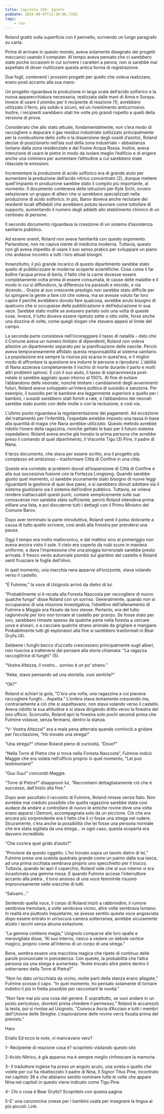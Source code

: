 ```yaml
---
title: Capitolo 318: Ignoto
pubDate: 2025-08-07T11:30:06.729Z
tags:
    - rtw
---
```







Roland grattò sulla superficie con il pennello, scrivendo un lungo paragrafo su carta.


Prima di arrivare in questo mondo, aveva solamente disegnato dei progetti meccanici usando il computer. Al tempo aveva pensato che ci sarebbero state poche occasioni in cui scrivere i caratteri a penna, non si sarebbe mai aspettato di dover riutilizzare questa antica forma di registrazione.


Due fogli, contenenti i prossimi progetti per quello che voleva realizzare, erano posti accanto alla sua mano.


Un progetto riguardava la produzione in larga scala dell’acido solforico e la nuova apparecchiatura necessaria, realizzata dalle mani di Anna e Soraya. Invece di usare il piombo per il recipiente di reazione (1), avrebbero utilizzato il ferro, più solido e sicuro, ed un rivestimento anticorrosivo. Inoltre, i recipienti sarebbero stati tre volte più grandi rispetto a quelli della versione di prova.


Considerato che allo stato attuale, fondamentalmente, non c’era modo di raccogliere o depurare il gas residuo industriale (utilizzato principalmente per la combustione dello zolfo e la dispersione degli ossidi d’azoto), Roland decise di posizionarlo nell’ala sud della zona industriale – abbastanza lontano dalla zona residenziale e dal Fiume Acqua Rossa. Inoltre, aveva intenzione di usare le pietre in modo da isolare meglio l’edificio e di erigere anche una ciminiera per aumentare l’altitudine a cui sarebbero state rilasciate le emissioni.


Incrementare la produzione di acido solforico era di grande aiuto per aumentare la produzione dell’acido nitrico concentrato (2), dunque mettere quell’impianto in produzione sarebbe stato il compito più importante, al momento. Il documento conteneva delle istruzioni per Kyle Sichi, ovvero selezionare un gruppo di allievi che si sarebbero specializzati nella produzione di acido solforico. In più, Barov doveva anche reclutare dei residenti locali affidabili che avrebbero potuto lavorare come tuttofare di supporto, aumentando il numero degli addetti allo stabilimento chimico di un centinaio di persone.


Il secondo documento riguardava la creazione di un sistema d’assistenza sanitario pubblico.


Ad essere onesti, Roland non aveva familiarità con questo argomento. Parlandone, non ne capiva niente di medicina moderna. Tuttavia, questo non gli aveva impedito di usare il suo senso pratico per sviluppare un piano che andasse incontro a tutti i loro attuali bisogni.


Innanzitutto, il più grande incarico di questo dipartimento sarebbe stato quello di pubblicizzare le moderne scoperte scientifiche. Cose come il far bollire l’acqua prima di berla, il fatto che la carne dovesse essere completamente cotta prima di essere consumata, le cause delle malattie e il modo in cui si diffondono, la differenza tra parassiti e microbi, e via dicendo… Grazie al suo crescente prestigio non sarebbe stato difficile per lui spingere la gente a fare ciò che voleva, ma se avesse voluto far loro capire il perché avrebbero dovuto fare qualcosa, avrebbe avuto bisogno di qualcuno che si occupasse della pubblicazione e dell’educazione in sua vece. Sarebbe stato inutile se avessero parlato solo una volta di queste cose. Invece, il tutto doveva essere ripetuto sette o otto volte, forse anche una dozzina di volte, come quegli slogan che stavano appesi al limite del campo.


La seconda parte consisteva nell’incoraggiare il tasso di natalità – dato che il Comune aveva un numero limitato di dipendenti, Roland non voleva allestire un dipartimento separato per la pianificazione delle nascite. Perciò aveva temporaneamente affidato questa responsabilità al sistema sanitario. La popolazione era sempre la risorsa più scarsa in quest’era, e il miglior modo di affrontare la questione era indurre le persone a riprodursi. L’abilità di Nana azzerava completamente il rischio di morte durante il parto e molti altri problemi spinosi. E con il suo aiuto, il tasso di sopravvivenza post-natale si sarebbe aggirato quasi intorno al 100%. Al fine di evitare l’abbandono delle neonate, nonché limitare i cambiamenti degli avvenimenti futuri, Roland aveva sviluppato un’intera politica di sussidio e sanzione. Per esempio, il sussidio per le bambine era leggermente superiore a quello per i bambini, i sussidi sarebbero stati forniti a rate, e l’abbandono dei neonati sarebbe stato punito con delle multe o con la reclusione, e così via.


L’ultimo punto riguardava la regolamentazione dei pagamenti. Ad eccezione del trattamento per l’infertilità, l’ospedale avrebbe imposto una tassa in base alla quantità di magia che Nana avrebbe utilizzato. Questo metodo avrebbe ridotto l’onere della ragazzina, nonché gettato le basi per il futuro sistema ospedaliero. Roland aveva anche già trovato la prima persona che avrebbe preso il comando di quel dipartimento, il Visconte Tigu (3) Pine, il padre di Nana.


Il terzo documento, che stava per essere scritto, era il progetto più complesso ed ambizioso – trasformare Città di Confine in una città.


Questo era correlato ai problemi dovuti all’espansione di Città di Confine e alla sua successiva fusione con la Fortezza Longsong. Quando sarebbe giunto quel momento, ci sarebbe sicuramente stato bisogno di nuove leggi riguardanti la gestione di quei due paesi, e si sarebbero dovuti adottare sia il sistema giudiziario sia il sistema dell’ordine pubblico. Tuttavia, se voleva rendere inattaccabili questi punti, contare semplicemente sulle sue conoscenze non sarebbe stato sufficiente, perciò Roland intendeva prima stillare una lista, e poi discuterne tutti i dettagli con il Primo Ministro del Comune Barov.


Dopo aver terminato la parte introduttiva, Roland sentì il polso dolorante a causa di tutto quello scrivere, così andò alla finestra per prendersi una pausa.


Oggi il tempo era molto malinconico, e dal mattino sino al pomeriggio non aveva ancora visto il sole. Il cielo era coperto da nubi scure in maniera uniforme, e dava l’impressione che una pioggia torrenziale sarebbe presto arrivata. Il fresco vento autunnale piombò sul giardino del castello e Roland sentì frusciare le foglie dell’olivo.


In quel momento, una macchia nera apparve all’orizzonte, stava volando verso il castello.


“Ѐ Fulmine,” la voce di Usignolo arrivò da dietro di lui.


“Probabilmente si è recata alla Foresta Nascosta per raccogliere di nuovo qualche fungo” disse Roland con un sorriso. Generalmente, quando non si occupavano di una missione investigativa, l’obiettivo dell’allenamento di Fulmine e Maggie era fissato da loro stesse. Pertanto, era del tutto ragionevole per loro non tornare al castello per pranzo. Se fosse stato per loro, sarebbero rimaste spesso da qualche parte nella foresta a cercare uova e alveari, o a cacciare qualche strano animale da grigliare e mangiare. Probabilmente tutti gli esploratori alla fine si sarebbero trasformati in Bear Grylls (4).


Sebbene i funghi becco d’uccello crescessero principalmente sugli alberi, non riusciva a trattenersi dal pensare alla storia chiamata: “La ragazza raccoglitrice di funghi” (5).


“Vostra Altezza, il vostro… sorriso è un po’ strano.”


“Keke, stavo pensando ad una storiella, vuoi sentirla?”


“Ok?”


Roland si schiarì la gola, “C’era una volta, una ragazzina a cui piaceva raccogliere funghi… Aspetta.” L’ombra stava lentamente crescendo ma, contrariamente a ciò che si aspettavano, non stava volando verso il castello. Aveva ridotto la sua altitudine e si stava dirigendo dritto verso la finestra del loro ufficio. Sconvolto, Roland aprì la finestra solo pochi secondi prima che Fulmine volasse, senza fermarsi, dentro la stanza.


“V- Vostra Altezza!” era a mala pena atterrata quando cominciò a gridare per l’eccitazione, “Ho trovato una strega!”


“Una strega?” chiese Roland pieno di curiosità, “Dove?”


“Nella Torre di Pietra che si trova nella Foresta Nascosta”, Fulmine indicò Maggie che era volata nell’ufficio proprio in quel momento, “Lei può testimoniare!”


“Guu Guu!” concordò Maggie.


“Torre di Pietra?” disapprovò lui, “Raccontami dettagliatamente ciò che è successo, dall’inizio alla fine.”


Dopo aver ascoltato il racconto di Fulmine, Roland rimase senza fiato. Non avrebbe mai creduto possibile che quella ragazzina sarebbe stata così audace da andare a controllare di nuovo le antiche rovine dove una volta erano apparsi i Demoni, accompagnata solo da un piccione. Ciò che era ancora più sorprendente era il fatto che lì ci fosse una strega nel rudere. Sicuramente, c’era anche la possibilità che lei fosse una persona normale che era stata sigillata da una strega… in ogni caso, questa scoperta era davvero incredibile.


“Che cos’era quel grido d’aiuto?”


“Proviene da questo oggetto. L’ho trovato sopra un tavolo dietro di lei,” Fulmine prese una scatola quadrata grande come un palmo dalla sua tasca, ad una prima occhiata sembrava proprio uno specchietto per il trucco. Tuttavia, quando lei aprì il coperchio, Roland vide che al suo interno vi era incastonata una gemma rossa. E quando Fulmine accese l’interruttore accanto alla pietra , il tono ansioso di una voce femminile risuonò improvvisamente nelle orecchie di tutti.


“Salvami…”


Sentendo quella voce, il corpo di Roland iniziò a rabbrividire, il rumore sembrava tremolare, a volte sembrava vicino, altre volte sembrava lontano. In realtà era piuttosto inquietante, se avesse sentito questa voce angosciata dopo essere entrato in un’oscura camera sotterranea, avrebbe sicuramente alzato i tacchi senza alcuna esitazione.


“La gemma contiene magia,” Usignolo comparve alle loro spalle e meravigliata disse, “Al suo interno, riesco a vedere un debole vortice magico, proprio come all’interno di un corpo di una strega.”


Bene, sembra essere una macchina magica che ripete di continuo delle parole pronunciate in precedenza. Con questo, la probabilità che l’altra persona sia una strega è aumentata. “Avete trovato altre pietre dentro il sotterraneo della Torre di Pietra?”


“Non ho dato un’occhiata da vicino, molte parti della stanza erano allagate,” Fulmine scosse il capo. “In quel momento, ho pensato solamente di tornare indietro il più in fretta possibile per raccontarti le novità.”


“Non fare mai più una cosa del genere. E soprattutto, se vuoi andare in un posto pericoloso, dovresti prima chiedere il permesso,” Roland le accarezzò la testa, poi si rivolse ad Usignolo, “Convoca Ascia d’Acciaio e tutti i membri dell’Unione delle Streghe. L’esplorazione delle rovine verrà fissata prima del previsto.”


Haru


 






 Erialis Ed ecco le note, vi mancavano vero? 


1- Recipiente di reazione cosa è? scopritelo visitando questo sito 


2-Acido Nitrico, è già apparso ma è sempre meglio rinfrescare la memoria


 3- Il traduttore inglese ha preso un angolo acuto, una svista o quello che volete per cui ha ribattezzato il padre di Nina, Il Signor Titus Pine, incontrato nel capitolo 36 e che abbiamo sentito nominare tutte le volte che appare Nina nei capitoli in questo viene indicato come Tigu Pine. 


4- Chi o cosa è Bear Grylls? Scopritelo con questa pagina 


5-E' una canzoncina cinese per i bambini usata per insegnare la lingua ai più piccoli: Link. 
                                


                                



